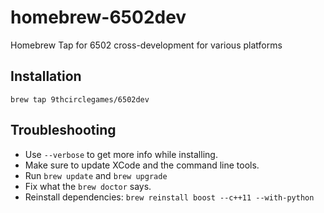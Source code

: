 homebrew-6502dev
==================
Homebrew Tap for 6502 cross-development for various platforms

## Installation

```
brew tap 9thcirclegames/6502dev
```
## Troubleshooting

* Use `--verbose` to get more info while installing.
* Make sure to update XCode and the command line tools.
* Run `brew update` and `brew upgrade`
* Fix what the `brew doctor` says.
* Reinstall dependencies: `brew reinstall boost --c++11 --with-python`
